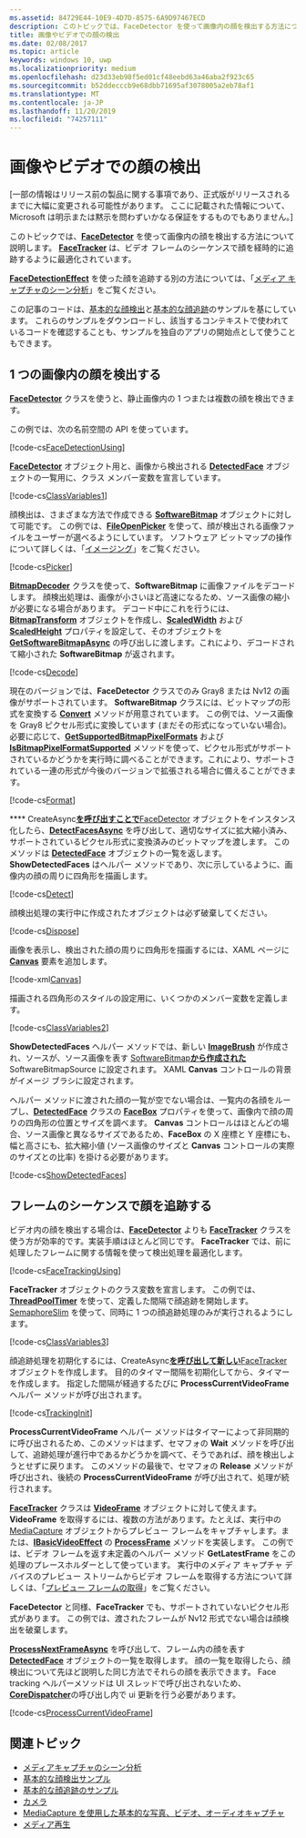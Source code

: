 ```yaml
---
ms.assetid: 84729E44-10E9-4D7D-8575-6A9D97467ECD
description: このトピックでは、FaceDetector を使って画像内の顔を検出する方法について説明します。 FaceTracker は、ビデオ フレームのシーケンスで顔を経時的に追跡するように最適化されています。
title: 画像やビデオでの顔の検出
ms.date: 02/08/2017
ms.topic: article
keywords: windows 10, uwp
ms.localizationpriority: medium
ms.openlocfilehash: d23d33eb98f5ed01cf48eebd63a46aba2f923c65
ms.sourcegitcommit: b52ddecccb9e68dbb71695af3078005a2eb78af1
ms.translationtype: MT
ms.contentlocale: ja-JP
ms.lasthandoff: 11/20/2019
ms.locfileid: "74257111"
---
```

# <a name="detect-faces-in-images-or-videos"></a>画像やビデオでの顔の検出



\[一部の情報はリリース前の製品に関する事項であり、正式版がリリースされるまでに大幅に変更される可能性があります。 ここに記載された情報について、Microsoft は明示または黙示を問わずいかなる保証をするものでもありません。\]

このトピックでは、[**FaceDetector**](https://docs.microsoft.com/uwp/api/Windows.Media.FaceAnalysis.FaceDetector) を使って画像内の顔を検出する方法について説明します。 [  **FaceTracker**](https://docs.microsoft.com/uwp/api/Windows.Media.FaceAnalysis.FaceTracker) は、ビデオ フレームのシーケンスで顔を経時的に追跡するように最適化されています。

[  **FaceDetectionEffect**](https://docs.microsoft.com/uwp/api/Windows.Media.Core.FaceDetectionEffect) を使った顔を追跡する別の方法については、「[メディア キャプチャのシーン分析](scene-analysis-for-media-capture.md)」をご覧ください。

この記事のコードは、[基本的な顔検出](https://github.com/Microsoft/Windows-universal-samples/tree/master/Samples/BasicFaceDetection)と[基本的な顔追跡](https://github.com/Microsoft/Windows-universal-samples/tree/master/Samples/BasicFaceTracking)のサンプルを基にしています。 これらのサンプルをダウンロードし、該当するコンテキストで使われているコードを確認することも、サンプルを独自のアプリの開始点として使うこともできます。

## <a name="detect-faces-in-a-single-image"></a>1 つの画像内の顔を検出する

[  **FaceDetector**](https://docs.microsoft.com/uwp/api/Windows.Media.FaceAnalysis.FaceDetector) クラスを使うと、静止画像内の 1 つまたは複数の顔を検出できます。

この例では、次の名前空間の API を使っています。

[!code-cs[FaceDetectionUsing](./code/FaceDetection_Win10/cs/MainPage.xaml.cs#SnippetFaceDetectionUsing)]

[  **FaceDetector**](https://docs.microsoft.com/uwp/api/Windows.Media.FaceAnalysis.FaceDetector) オブジェクト用と、画像から検出される [**DetectedFace**](https://docs.microsoft.com/uwp/api/Windows.Media.FaceAnalysis.DetectedFace) オブジェクトの一覧用に、クラス メンバー変数を宣言しています。

[!code-cs[ClassVariables1](./code/FaceDetection_Win10/cs/MainPage.xaml.cs#SnippetClassVariables1)]

顔検出は、さまざまな方法で作成できる [**SoftwareBitmap**](https://docs.microsoft.com/uwp/api/Windows.Graphics.Imaging.SoftwareBitmap) オブジェクトに対して可能です。 この例では、[**FileOpenPicker**](https://docs.microsoft.com/uwp/api/Windows.Storage.Pickers.FileOpenPicker) を使って、顔が検出される画像ファイルをユーザーが選べるようにしています。 ソフトウェア ビットマップの操作について詳しくは、「[イメージング](imaging.md)」をご覧ください。

[!code-cs[Picker](./code/FaceDetection_Win10/cs/MainPage.xaml.cs#SnippetPicker)]

[  **BitmapDecoder**](https://docs.microsoft.com/uwp/api/Windows.Graphics.Imaging.BitmapDecoder) クラスを使って、**SoftwareBitmap** に画像ファイルをデコードします。 顔検出処理は、画像が小さいほど高速になるため、ソース画像の縮小が必要になる場合があります。 デコード中にこれを行うには、[**BitmapTransform**](https://docs.microsoft.com/uwp/api/Windows.Graphics.Imaging.BitmapTransform) オブジェクトを作成し、[**ScaledWidth**](https://docs.microsoft.com/uwp/api/windows.graphics.imaging.bitmaptransform.scaledwidth) および [**ScaledHeight**](https://docs.microsoft.com/uwp/api/windows.graphics.imaging.bitmaptransform.scaledheight) プロパティを設定して、そのオブジェクトを [**GetSoftwareBitmapAsync**](https://docs.microsoft.com/uwp/api/windows.graphics.imaging.bitmapdecoder.getsoftwarebitmapasync) の呼び出しに渡します。これにより、デコードされて縮小された **SoftwareBitmap** が返されます。

[!code-cs[Decode](./code/FaceDetection_Win10/cs/MainPage.xaml.cs#SnippetDecode)]

現在のバージョンでは、**FaceDetector** クラスでのみ Gray8 または Nv12 の画像がサポートされています。 **SoftwareBitmap** クラスには、ビットマップの形式を変換する [**Convert**](/uwp/api/windows.graphics.imaging.softwarebitmap.convert) メソッドが用意されています。 この例では、ソース画像を Gray8 ピクセル形式に変換しています (まだその形式になっていない場合)。 必要に応じて、[**GetSupportedBitmapPixelFormats**](https://docs.microsoft.com/uwp/api/windows.media.faceanalysis.facedetector.getsupportedbitmappixelformats) および [**IsBitmapPixelFormatSupported**](https://docs.microsoft.com/uwp/api/windows.media.faceanalysis.facedetector.isbitmappixelformatsupported) メソッドを使って、ピクセル形式がサポートされているかどうかを実行時に調べることができます。これにより、サポートされている一連の形式が今後のバージョンで拡張される場合に備えることができます。

[!code-cs[Format](./code/FaceDetection_Win10/cs/MainPage.xaml.cs#SnippetFormat)]

**** CreateAsync[**を呼び出すことで**FaceDetector](https://docs.microsoft.com/uwp/api/windows.media.faceanalysis.facedetector.createasync) オブジェクトをインスタンス化したら、[**DetectFacesAsync**](https://docs.microsoft.com/uwp/api/windows.media.faceanalysis.facedetector.detectfacesasync) を呼び出して、適切なサイズに拡大縮小済み、サポートされているピクセル形式に変換済みのビットマップを渡します。 このメソッドは [**DetectedFace**](https://docs.microsoft.com/uwp/api/Windows.Media.FaceAnalysis.DetectedFace) オブジェクトの一覧を返します。 **ShowDetectedFaces** はヘルパー メソッドであり、次に示しているように、画像内の顔の周りに四角形を描画します。

[!code-cs[Detect](./code/FaceDetection_Win10/cs/MainPage.xaml.cs#SnippetDetect)]

顔検出処理の実行中に作成されたオブジェクトは必ず破棄してください。

[!code-cs[Dispose](./code/FaceDetection_Win10/cs/MainPage.xaml.cs#SnippetDispose)]

画像を表示し、検出された顔の周りに四角形を描画するには、XAML ページに [**Canvas**](https://docs.microsoft.com/uwp/api/Windows.UI.Xaml.Controls.Canvas) 要素を追加します。

[!code-xml[Canvas](./code/FaceDetection_Win10/cs/MainPage.xaml#SnippetCanvas)]

描画される四角形のスタイルの設定用に、いくつかのメンバー変数を定義します。

[!code-cs[ClassVariables2](./code/FaceDetection_Win10/cs/MainPage.xaml.cs#SnippetClassVariables2)]

**ShowDetectedFaces** ヘルパー メソッドでは、新しい [**ImageBrush**](https://docs.microsoft.com/uwp/api/Windows.UI.Xaml.Media.ImageBrush) が作成され、ソースが、ソース画像を表す [SoftwareBitmap**から作成された**](https://docs.microsoft.com/uwp/api/Windows.UI.Xaml.Media.Imaging.SoftwareBitmapSource)SoftwareBitmapSource に設定されます。 XAML **Canvas** コントロールの背景がイメージ ブラシに設定されます。

ヘルパー メソッドに渡された顔の一覧が空でない場合は、一覧内の各顔をループし、[**DetectedFace**](https://docs.microsoft.com/uwp/api/windows.media.faceanalysis.detectedface.facebox) クラスの [**FaceBox**](https://docs.microsoft.com/uwp/api/Windows.Media.FaceAnalysis.DetectedFace) プロパティを使って、画像内で顔の周りの四角形の位置とサイズを調べます。 **Canvas** コントロールはほとんどの場合、ソース画像と異なるサイズであるため、**FaceBox** の X 座標と Y 座標にも、幅と高さにも、拡大縮小値 (ソース画像のサイズと **Canvas** コントロールの実際のサイズとの比率) を掛ける必要があります。

[!code-cs[ShowDetectedFaces](./code/FaceDetection_Win10/cs/MainPage.xaml.cs#SnippetShowDetectedFaces)]

## <a name="track-faces-in-a-sequence-of-frames"></a>フレームのシーケンスで顔を追跡する

ビデオ内の顔を検出する場合は、[**FaceDetector**](https://docs.microsoft.com/uwp/api/Windows.Media.FaceAnalysis.FaceTracker) よりも [**FaceTracker**](https://docs.microsoft.com/uwp/api/Windows.Media.FaceAnalysis.FaceDetector) クラスを使う方が効率的です。実装手順はほとんど同じです。 **FaceTracker** では、前に処理したフレームに関する情報を使って検出処理を最適化します。

[!code-cs[FaceTrackingUsing](./code/FaceDetection_Win10/cs/MainPage.xaml.cs#SnippetFaceTrackingUsing)]

**FaceTracker** オブジェクトのクラス変数を宣言します。 この例では、[**ThreadPoolTimer**](https://docs.microsoft.com/uwp/api/Windows.System.Threading.ThreadPoolTimer) を使って、定義した間隔で顔追跡を開始します。 [SemaphoreSlim](https://docs.microsoft.com/dotnet/api/system.threading.semaphoreslim) を使って、同時に 1 つの顔追跡処理のみが実行されるようにします。

[!code-cs[ClassVariables3](./code/FaceDetection_Win10/cs/MainPage.xaml.cs#SnippetClassVariables3)]

顔追跡処理を初期化するには、CreateAsync[**を呼び出して新しい**FaceTracker](https://docs.microsoft.com/uwp/api/windows.media.faceanalysis.facetracker.createasync) オブジェクトを作成します。 目的のタイマー間隔を初期化してから、タイマーを作成します。 指定した間隔が経過するたびに **ProcessCurrentVideoFrame** ヘルパー メソッドが呼び出されます。

[!code-cs[TrackingInit](./code/FaceDetection_Win10/cs/MainPage.xaml.cs#SnippetTrackingInit)]

**ProcessCurrentVideoFrame** ヘルパー メソッドはタイマーによって非同期的に呼び出されるため、このメソッドはまず、セマフォの **Wait** メソッドを呼び出して、追跡処理が進行中であるかどうかを調べて、そうであれば、顔を検出しようとせずに戻ります。 このメソッドの最後で、セマフォの **Release** メソッドが呼び出され、後続の **ProcessCurrentVideoFrame** が呼び出されて、処理が続行されます。

[  **FaceTracker**](https://docs.microsoft.com/uwp/api/Windows.Media.FaceAnalysis.FaceTracker) クラスは [**VideoFrame**](https://docs.microsoft.com/uwp/api/Windows.Media.VideoFrame) オブジェクトに対して使えます。 **VideoFrame** を取得するには、複数の方法があります。たとえば、実行中の [MediaCapture](capture-photos-and-video-with-mediacapture.md) オブジェクトからプレビュー フレームをキャプチャします。または、[**IBasicVideoEffect**](https://docs.microsoft.com/uwp/api/windows.media.effects.ibasicaudioeffect.processframe) の [**ProcessFrame**](https://docs.microsoft.com/uwp/api/Windows.Media.Effects.IBasicVideoEffect) メソッドを実装します。 この例では、ビデオ フレームを返す未定義のヘルパー メソッド **GetLatestFrame** をこの処理のプレースホルダーとして使っています。 実行中のメディア キャプチャ デバイスのプレビュー ストリームからビデオ フレームを取得する方法について詳しくは、「[プレビュー フレームの取得](get-a-preview-frame.md)」をご覧ください。

**FaceDetector** と同様、**FaceTracker** でも、サポートされていないピクセル形式があります。 この例では、渡されたフレームが Nv12 形式でない場合は顔検出を破棄します。

[  **ProcessNextFrameAsync**](https://docs.microsoft.com/uwp/api/windows.media.faceanalysis.facetracker.processnextframeasync) を呼び出して、フレーム内の顔を表す [**DetectedFace**](https://docs.microsoft.com/uwp/api/Windows.Media.FaceAnalysis.DetectedFace) オブジェクトの一覧を取得します。 顔の一覧を取得したら、顔検出について先ほど説明した同じ方法でそれらの顔を表示できます。 Face tracking ヘルパーメソッドは UI スレッドで呼び出されないため、 [**CoreDispatcher**](https://docs.microsoft.com/uwp/api/windows.ui.core.coredispatcher.runasync)の呼び出し内で ui 更新を行う必要があります。

[!code-cs[ProcessCurrentVideoFrame](./code/FaceDetection_Win10/cs/MainPage.xaml.cs#SnippetProcessCurrentVideoFrame)]

## <a name="related-topics"></a>関連トピック

* [メディアキャプチャのシーン分析](scene-analysis-for-media-capture.md)
* [基本的な顔検出サンプル](https://github.com/Microsoft/Windows-universal-samples/tree/master/Samples/BasicFaceDetection)
* [基本的な顔追跡のサンプル](https://github.com/Microsoft/Windows-universal-samples/tree/master/Samples/BasicFaceTracking)
* [カメラ](camera.md)
* [MediaCapture を使用した基本的な写真、ビデオ、オーディオキャプチャ](basic-photo-video-and-audio-capture-with-MediaCapture.md)
* [メディア再生](media-playback.md)
